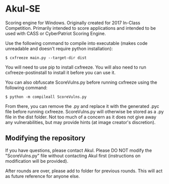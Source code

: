 # Akul-SE
Scoring engine for Windows. Originally created for 2017 In-Class Competition. Primarily intended to score applications and intended to be used with CASS or CyberPatriot Scoring Engine.

Use the following command to compile into executable (makes code unreadable and doesn't require python installation):
```
$ cxfreeze main.py --target-dir dist
```
You will need to use pip to install cxfreeze. You will also need to run cxfreeze-postinstall to install it before you can use it.

You can also obfuscate ScoreVulns.py before running cxfreeze using the following command:
```
$ python -m compileall ScoreVulns.py
```
From there, you can remove the .py and replace it with the generated .pyc file before running cxfreeze. ScoreVulns.py will otherwise be stored as a .py file in the dist folder. Not too much of a concern as it does not give away any vulnerabilities, but may provide hints (at image creator's discretion).

## Modifying the repository
If you have questions, please contact Akul. Please DO NOT modify the "ScoreVulns.py" file without contacting Akul first (instructions on modification will be provided).

After rounds are over, please add to folder for previous rounds. This will act as future reference for anyone else.
